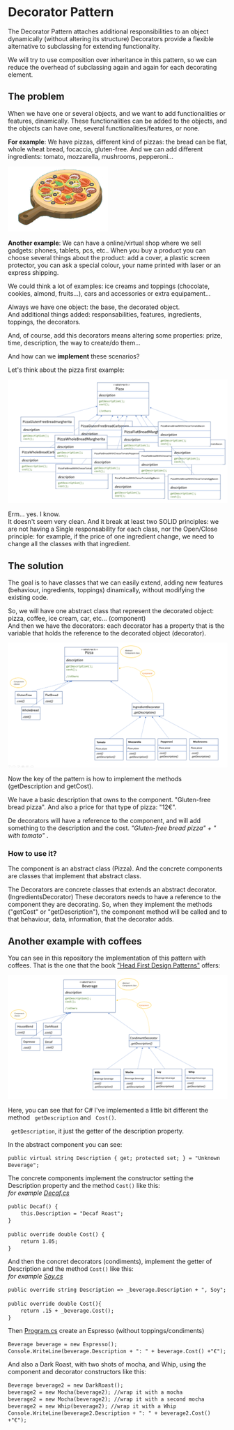 # Decorator Pattern
The Decorator Pattern attaches additional responsibilities to an object dynamically (without altering its structure)
Decorators provide a flexible alternative to subclassing for extending functionality.

We will try to use composition over inheritance in this pattern, so we can reduce the overhead of subclassing again and again for each decorating element.

## The problem
When we have one or several objects, and we want to add functionalities or features, dinamically. These functionalities can be added to the objects, and the objects can have one, several functionalities/features, or none. 

**For example**: We have pizzas, different kind of pizzas: the bread can be flat, whole wheat bread, focaccia, gluten-free. And we can add different ingredients: tomato, mozzarella, mushrooms, pepperoni... 

![Pizza with ingedients](img/pizza.png)

**Another example**: We can have a online/virtual shop where we sell gadgets: phones, tablets, pcs, etc..  When you buy a product you can choose several things about the product: add a cover, a plastic screen protector, you can ask a special colour, your name printed with laser or an express shipping. 

We could think a lot of examples: ice creams and toppings (chocolate, cookies, almond, fruits...), cars and accessories or extra equipament...

Always we have one object: the base, the decorated object. <br />
And additional things added: responsabilities, features, ingredients, toppings, the decorators. 

And, of course, add this decorators means altering some properties: prize, time, description, the way to create/do them...


And how can we **implement** these scenarios? 

Let's think about the pizza first example: 

![Pizza abstract class and a lot of sub classes with different combinations of ingredients and breads ](img/pizzas-class.png)

Erm... yes. I know. <br />
It doesn't seem very clean. And it break at least two SOLID principles: we are not having a Single responsability for each class, nor the Open/Close principle: for example, if the price of one ingredient change, we need to change all the classes with that ingredient. 

## The solution
The goal is to have classes that we can easily extend, adding new features (behaviour, ingredients, toppings) dinamically, without modifying the existing code. 

So, we will have one abstract class that represent the decorated object: pizza, coffee, ice cream, car, etc... (component) <br />
And then we have the decorators: each decorator has a property that is the variable that holds the reference to the decorated object (decorator).

![Pizza abstract class, three concrete objects for pizza as components, one Ingredient Decorator abstract class, and several ingredients ](img/pizza-decorator.png)

Now the key of the pattern is how to implement the methods (getDescription and getCost).

We have a basic description that owns to the component. "Gluten-free bread pizza". And also a price for that type of pizza: "12€". 

De decorators will have a reference to the component, and will add something to the description and the cost. 
_"Gluten-free bread pizza" + " with tomato"_ .

### How to use it? 

The component is an abstract class (Pizza). And the concrete components are classes that implement that abstract class.

The Decorators are concrete classes that extends an abstract decorator. (IngredientsDecorator)
These decorators needs to have a reference to the component they are decorating. 
So, when they implement the methods ("getCost" or "getDescription"), the component method will be called and to that behaviour, data, information, that the decorator adds. 

## Another example with coffees 
You can see in this repository the implementation of this pattern with coffees. That is the one that the book ["Head First Design Patterns"](https://www.oreilly.com/library/view/head-first-design/0596007124) offers: 

![Beverage abstract class, four concrete objects for beverage(coffees) as components, one Condiment Decorator abstract class, and several condiments like milk, mocha, soy... ](img/coffee-decorator.png)

Here, you can see that for C# I've implemented a little bit different the method <code> getDescription</code> and <code> Cost()</code>.

<code> getDescription</code>, it just the getter of the description property. 

In the abstract component you can see:

``` 
public virtual string Description { get; protected set; } = "Unknown Beverage";
``` 

The concrete components implement the constructor setting the Description property and the method <code>Cost()</code> like this: <br>
_for example [Decaf.cs](Coffee/Components/Decaf.cs)_

``` 
public Decaf() {
    this.Description = "Decaf Roast";
}

public override double Cost() {
    return 1.05;
}
``` 
And then the concret decorators (condiments), implement the getter of Description and the method <code>Cost()</code> like this: <br>
_for example [Soy.cs](Coffee/Decorators/Soy.cs)_

``` 
public override string Description => _beverage.Description + ", Soy";

public override double Cost(){
    return .15 + _beverage.Cost();
}
``` 

Then [Program.cs](Coffee/Program.cs) create an Espresso (without toppings/condiments)

``` 
Beverage beverage = new Espresso();
Console.WriteLine(beverage.Description + ": " + beverage.Cost() +"€");
``` 

And also a Dark Roast, with two shots of mocha, and Whip, using the component and decorator constructors like this: 

``` 
Beverage beverage2 = new DarkRoast();
beverage2 = new Mocha(beverage2); //wrap it with a mocha
beverage2 = new Mocha(beverage2); //wrap it with a second mocha
beverage2 = new Whip(beverage2); //wrap it with a Whip
Console.WriteLine(beverage2.Description + ": " + beverage2.Cost() +"€");
``` 